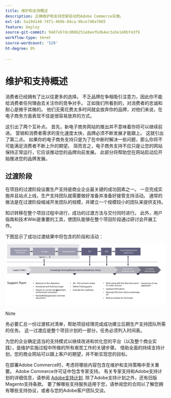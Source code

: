 ```yaml
---
title: 维护和支持概述
description: 正确维护和支持您新启动的Adobe Commerce实施。
exl-id: 5a104148-74f1-469b-84ca-9bce740a7865
feature: Deploy
source-git-commit: 94d7a57dcd006251e8eefbdb4ec3a5e140bf43f9
workflow-type: tm+mt
source-wordcount: '529'
ht-degree: 0%

---
```


# 维护和支持概述

消费者已经拥有了比以往更多的选择。 不乏品牌在争相吸引注意力，因此你不能给消费者任何理由去关注你的竞争对手。 正如我们所看到的，对消费者的忠诚和耐心是微乎其微的。 他们无需花费太多时间就会放弃你的品牌，对他们来说，在电子商务方面表现不佳是很容易放弃的方式。

这引出了两个互补点。 首先，新电子商务网站的推出并不意味着你将可以继续前进。 营销和消费者需求的变化速度太快，品牌必须不断发展才能跟上。 这就引出了第二点。 如果你的电子商务支持只是为了在中断时解决一些问题，那么你将不可能满足消费者不断上升的期望。 简而言之，电子商务支持不应只是让您的网站保持正常运行，它应该推动您的品牌向前发展。 此部分将帮助您在网站启动后开始推进您的品牌发展。

## 过渡阶段

在项目的过渡阶段设置生产支持是商业企业最关键的成功因素之一。 一旦完成实施并且站点上线，生产支持团队就需要做好准备并准备好接管支持活动。 通常的做法是在过渡阶段缩减开发团队的规模，并建立一个规模较小的团队来提供支持。

知识转移在整个项目过程中进行，成功的过渡方法与交付同时进行。 此外，用户指南和技术Wiki是重要的工具，使团队能够在整个项目阶段通过研讨会开展工作。

下图显示了成功过渡结果中将包含的阶段和活动：

![显示过渡过程各个阶段的图表](../../assets/playbooks/transition-diagram.svg)

>[!NOTE]
>
> 务必要汇总一份过渡核对清单，帮助项目经理完成成功建立后期生产支持团队所需的任务。 这一过渡应是整个项目计划的一部分，任务必须列入时间表。

为您的企业确定适当的支持模式以继续改进和优化您的平台（以及整个商业实践），是维护实施过程中所做的所有艰苦工作的关键步骤。 借助全面的持续支持计划，您的商业网站可以跟上客户的期望，并不断实现您的目标。

在部署Adobe Commerce时，考虑将哪些内容包含在维护和支持策略中至关重要。
Adobe Commerce许可证中包含专家支持。 有关专家支持和Adobe支持计划的详细信息，请参阅 [Adobe支持计划](https://business.adobe.com/customers/consulting-services/premier-support.html).
除了Adobe支持计划之外，还有旧版Magento支持条款。 要了解哪些支持服务适用于您，请参阅您的合同以了解您拥有哪些支持协议，或者与您的Adobe客户团队交谈。

